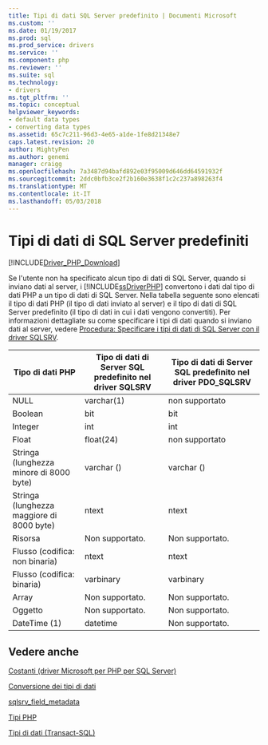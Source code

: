 ```yaml
---
title: Tipi di dati SQL Server predefinito | Documenti Microsoft
ms.custom: ''
ms.date: 01/19/2017
ms.prod: sql
ms.prod_service: drivers
ms.service: ''
ms.component: php
ms.reviewer: ''
ms.suite: sql
ms.technology:
- drivers
ms.tgt_pltfrm: ''
ms.topic: conceptual
helpviewer_keywords:
- default data types
- converting data types
ms.assetid: 65c7c211-96d3-4e65-a1de-1fe8d21348e7
caps.latest.revision: 20
author: MightyPen
ms.author: genemi
manager: craigg
ms.openlocfilehash: 7a3487d94bafd892e03f95009d646dd64591932f
ms.sourcegitcommit: 2ddc0bfb3ce2f2b160e3638f1c2c237a898263f4
ms.translationtype: MT
ms.contentlocale: it-IT
ms.lasthandoff: 05/03/2018
---
```

# <a name="default-sql-server-data-types"></a>Tipi di dati di SQL Server predefiniti
[!INCLUDE[Driver_PHP_Download](../../includes/driver_php_download.md)]

Se l'utente non ha specificato alcun tipo di dati di SQL Server, quando si inviano dati al server, i [!INCLUDE[ssDriverPHP](../../includes/ssdriverphp_md.md)] convertono i dati dal tipo di dati PHP a un tipo di dati di SQL Server. Nella tabella seguente sono elencati il tipo di dati PHP (il tipo di dati inviato al server) e il tipo di dati di SQL Server predefinito (il tipo di dati in cui i dati vengono convertiti). Per informazioni dettagliate su come specificare i tipi di dati quando si inviano dati al server, vedere [Procedura: Specificare i tipi di dati di SQL Server con il driver SQLSRV](../../connect/php/how-to-specify-sql-server-data-types-when-using-the-sqlsrv-driver.md).  
  
|Tipo di dati PHP|Tipo di dati di Server SQL predefinito nel driver SQLSRV|Tipo di dati di Server SQL predefinito nel driver PDO_SQLSRV|  
|-----------------|------------------------------------------------|-----------------------------------------------------|  
|NULL|varchar(1)|non supportato|  
|Boolean|bit|bit|  
|Integer|int|int|  
|Float|float(24)|non supportato|  
|Stringa (lunghezza minore di 8000 byte)|varchar (<string length>)|varchar (<string length>)|  
|Stringa (lunghezza maggiore di 8000 byte)|ntext|ntext|  
|Risorsa|Non supportato.|Non supportato.|  
|Flusso (codifica: non binaria)|ntext|ntext|  
|Flusso (codifica: binaria)|varbinary|varbinary|  
|Array|Non supportato.|Non supportato.|  
|Oggetto|Non supportato.|Non supportato.|  
|DateTime (1)|datetime|Non supportato.|  
  
## <a name="see-also"></a>Vedere anche  
[Costanti &#40;driver Microsoft per PHP per SQL Server&#41;](../../connect/php/constants-microsoft-drivers-for-php-for-sql-server.md)

[Conversione dei tipi di dati](../../connect/php/converting-data-types.md)

[sqlsrv_field_metadata](../../connect/php/sqlsrv-field-metadata.md)

[Tipi PHP](http://php.net/manual/language.types.php)

[Tipi di dati (Transact-SQL)](https://docs.microsoft.com/en-us/sql/t-sql/data-types/data-types-transact-sql)  
  
